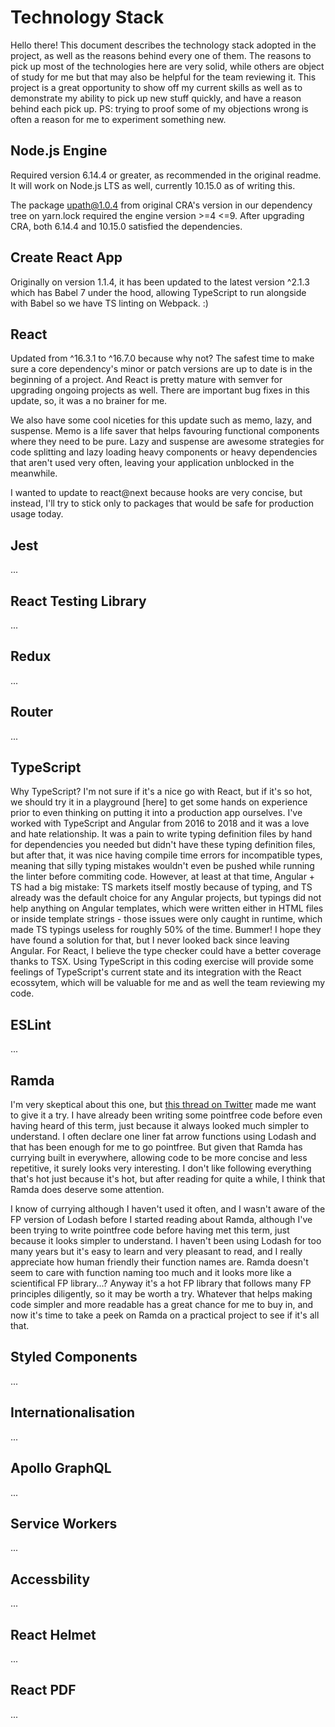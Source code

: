 # Technology Stack

Hello there! This document describes the technology stack adopted in the project, as well as the reasons behind every one of them. The reasons to pick up most of the technologies here are very solid, while others are object of study for me but that may also be helpful for the team reviewing it. This project is a great opportunity to show off my current skills as well as to demonstrate my ability to pick up new stuff quickly, and have a reason behind each pick up. PS: trying to proof some of my objections wrong is often a reason for me to experiment something new.

## Node.js Engine

Required version 6.14.4 or greater, as recommended in the original readme. It will work on Node.js LTS as well, currently 10.15.0 as of writing this.

The package upath@1.0.4 from original CRA's version in our dependency tree on yarn.lock required the engine version >=4 <=9. After upgrading CRA, both 6.14.4 and 10.15.0 satisfied the dependencies.

## Create React App

Originally on version 1.1.4, it has been updated to the latest version ^2.1.3 which has Babel 7 under the hood, allowing TypeScript to run alongside with Babel so we have TS linting on Webpack. :)

## React

Updated from ^16.3.1 to ^16.7.0 because why not? The safest time to make sure a core dependency's minor or patch versions are up to date is in the beginning of a project. And React is pretty mature with semver for upgrading ongoing projects as well. There are important bug fixes in this update, so, it was a no brainer for me.

We also have some cool niceties for this update such as memo, lazy, and suspense. Memo is a life saver that helps favouring functional components where they need to be pure. Lazy and suspense are awesome strategies for code splitting and lazy loading heavy components or heavy dependencies that aren't used very often, leaving your application unblocked in the meanwhile.

I wanted to update to react@next because hooks are very concise, but instead, I'll try to stick only to packages that would be safe for production usage today.

## Jest

...

## React Testing Library

...

## Redux

...

## Router

...

## TypeScript

Why TypeScript? I'm not sure if it's a nice go with React, but if it's so hot, we should try it in a playground [here] to get some hands on experience prior to even thinking on putting it into a production app ourselves. I've worked with TypeScript and Angular from 2016 to 2018 and it was a love and hate relationship. It was a pain to write typing definition files by hand for dependencies you needed but didn't have these typing definition files, but after that, it was nice having compile time errors for incompatible types, meaning that silly typing mistakes wouldn't even be pushed while running the linter before commiting code. However, at least at that time, Angular + TS had a big mistake: TS markets itself mostly because of typing, and TS already was the default choice for any Angular projects, but typings did not help anything on Angular templates, which were written either in HTML files or inside template strings - those issues were only caught in runtime, which made TS typings useless for roughly 50% of the time. Bummer! I hope they have found a solution for that, but I never looked back since leaving Angular. For React, I believe the type checker could have a better coverage thanks to TSX. Using TypeScript in this coding exercise will provide some feelings of TypeScript's current state and its integration with the React ecossytem, which will be valuable for me and as well the team reviewing my code.

## ESLint

...

## Ramda

I'm very skeptical about this one, but [this thread on Twitter](https://twitter.com/kyleshevlin/status/1004610055721779200) made me want to give it a try. I have already been writing some pointfree code before even having heard of this term, just because it always looked much simpler to understand. I often declare one liner fat arrow functions using Lodash and that has been enough for me to go pointfree. But given that Ramda has currying built in everywhere, allowing code to be more concise and less repetitive, it surely looks very interesting. I don't like following everything that's hot just because it's hot, but after reading for quite a while, I think that Ramda does deserve some attention.

I know of currying although I haven't used it often, and I wasn't aware of the FP version of Lodash before I started reading about Ramda, although I've been trying to write pointfree code before having met this term, just because it looks simpler to understand. I haven't been using Lodash for too many years but it's easy to learn and very pleasant to read, and I really appreciate how human friendly their function names are. Ramda doesn't seem to care with function naming too much and it looks more like a scientifical FP library...? Anyway it's a hot FP library that follows many FP principles diligently, so it may be worth a try. Whatever that helps making code simpler and more readable has a great chance for me to buy in, and now it's time to take a peek on Ramda on a practical project to see if it's all that.

## Styled Components

...

## Internationalisation

...

## Apollo GraphQL

...

## Service Workers

...

## Accessbility

...

## React Helmet

...

## React PDF

...
